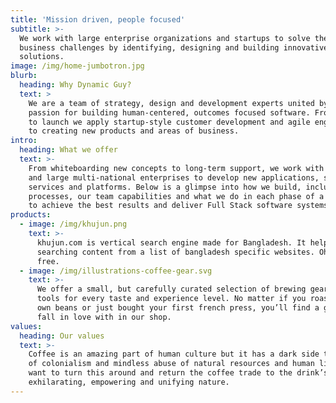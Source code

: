 ```yaml
---
title: 'Mission driven, people focused'
subtitle: >-
  We work with large enterprise organizations and startups to solve their
  business challenges by identifying, designing and building innovative software
  solutions.
image: /img/home-jumbotron.jpg
blurb:
  heading: Why Dynamic Guy?
  text: >
    We are a team of strategy, design and development experts united by our
    passion for building human-centered, outcomes focused software. From concept
    to launch we apply startup-style customer development and agile engineering
    to creating new products and areas of business.
intro:
  heading: What we offer
  text: >-
    From whiteboarding new concepts to long-term support, we work with startups
    and large multi-national enterprises to develop new applications, software,
    services and platforms. Below is a glimpse into how we build, including our
    processes, our team capabilities and what we do in each phase of a project
    to achieve the best results and deliver Full Stack software systems.
products:
  - image: /img/khujun.png
    text: >-
      khujun.com is vertical search engine made for Bangladesh. It helps
      searching content from a list of bangladesh specific websites. Oh it's
      free. 
  - image: /img/illustrations-coffee-gear.svg
    text: >-
      We offer a small, but carefully curated selection of brewing gear and
      tools for every taste and experience level. No matter if you roast your
      own beans or just bought your first french press, you’ll find a gadget to
      fall in love with in our shop.
values:
  heading: Our values
  text: >-
    Coffee is an amazing part of human culture but it has a dark side too – one
    of colonialism and mindless abuse of natural resources and human lives. We
    want to turn this around and return the coffee trade to the drink’s
    exhilarating, empowering and unifying nature.
---
```



